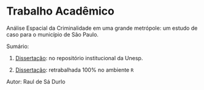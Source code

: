 # Trabalho Acadêmico

Análise Espacial da Criminalidade em uma grande metrópole: um estudo de caso para o município de São Paulo.

Sumário:
1. [Dissertação](https://repositorio.unesp.br/handle/11449/144976): no repositório institucional da Unesp.

2. [Dissertação](https://github.com/rdurl0/meu_projeto/blob/master/Análise_2.pdf): retrabalhada 100% no ambiente `R`

Autor: Raul de Sá Durlo
